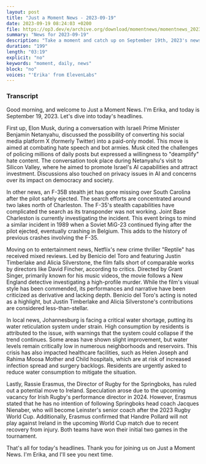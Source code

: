 ```yaml
---
layout: post
title: "Just a Moment News - 2023-09-19"
date: 2023-09-19 08:24:03 +0200
file: https://op3.dev/e/archive.org/download/momentnews/momentnews_2023-09-19.mp3
summary: "News for 2023-09-19"
description: "Take a moment and catch up on September 19th, 2023's news."
duration: "199"
length: "03:19"
explicit: "no"
keywords: "moment, daily, news"
block: "no"
voices: "'Erika' from ElevenLabs"
---
```


### Transcript

Good morning, and welcome to Just a Moment News. I'm Erika, and today is September 19, 2023. Let's dive into today's headlines.

First up, Elon Musk, during a conversation with Israeli Prime Minister Benjamin Netanyahu, discussed the possibility of converting his social media platform X (formerly Twitter) into a paid-only model. This move is aimed at combating hate speech and bot armies. Musk cited the challenges of policing millions of daily posts but expressed a willingness to "deamplify" hate content. The conversation took place during Netanyahu's visit to Silicon Valley, where he aimed to promote Israel's AI capabilities and attract investment. Discussions also touched on privacy issues in AI and concerns over its impact on democracy and society.

In other news, an F-35B stealth jet has gone missing over South Carolina after the pilot safely ejected. The search efforts are concentrated around two lakes north of Charleston. The F-35's stealth capabilities have complicated the search as its transponder was not working. Joint Base Charleston is currently investigating the incident. This event brings to mind a similar incident in 1989 when a Soviet MiG-23 continued flying after the pilot ejected, eventually crashing in Belgium. This adds to the history of previous crashes involving the F-35.

Moving on to entertainment news, Netflix's new crime thriller "Reptile" has received mixed reviews. Led by Benicio del Toro and featuring Justin Timberlake and Alicia Silverstone, the film falls short of comparable works by directors like David Fincher, according to critics. Directed by Grant Singer, primarily known for his music videos, the movie follows a New England detective investigating a high-profile murder. While the film's visual style has been commended, its performances and narrative have been criticized as derivative and lacking depth. Benicio del Toro's acting is noted as a highlight, but Justin Timberlake and Alicia Silverstone's contributions are considered less-than-stellar.

In local news, Johannesburg is facing a critical water shortage, putting its water reticulation system under strain. High consumption by residents is attributed to the issue, with warnings that the system could collapse if the trend continues. Some areas have shown slight improvement, but water levels remain critically low in numerous neighborhoods and reservoirs. This crisis has also impacted healthcare facilities, such as Helen Joseph and Rahima Moosa Mother and Child hospitals, which are at risk of increased infection spread and surgery backlogs. Residents are urgently asked to reduce water consumption to mitigate the situation.

Lastly, Rassie Erasmus, the Director of Rugby for the Springboks, has ruled out a potential move to Ireland. Speculation arose due to the upcoming vacancy for Irish Rugby's performance director in 2024. However, Erasmus stated that he has no intention of following Springboks head coach Jacques Nienaber, who will become Leinster's senior coach after the 2023 Rugby World Cup. Additionally, Erasmus confirmed that Handre Pollard will not play against Ireland in the upcoming World Cup match due to recent recovery from injury. Both teams have won their initial two games in the tournament.

That's all for today's headlines. Thank you for joining us on Just a Moment News. I'm Erika, and I'll see you next time.

